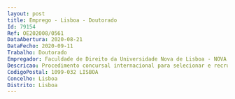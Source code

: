 ```yaml
--- 
layout: post
title: Emprego - Lisboa - Doutorado
Id: 79154
Ref: OE202008/0561
DataAbertura: 2020-08-21
DataFecho: 2020-09-11
Trabalho: Doutorado
Empregador: Faculdade de Direito da Universidade Nova de Lisboa - NOVA School of Law
Descricao: Procedimento concursal internacional para selecionar e recrutar 1 (um) investigador pós doutorado para o CEDIS   Centro de Investigação e Desenvolvimento sobre Direito e Sociedade da NOVA School of Law, financiado pela Fundação para a Ciência e Tecnologia (FCT) através do Financiamento Programático do CEDIS (Referência n.º UIDP 00714 2020). A abertura deste processo de candidatura, bem como a seleção da Comissão de Seleção, foram autorizadas pelo Reitor da Universidade NOVA, Lisboa, pelo Despacho de 2 de julho de 2020.
CodigoPostal: 1099-032 LISBOA
Concelho: Lisboa
Distrito: Lisboa
--- 
```

